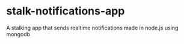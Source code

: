 # stalk-notifications-app
A stalking app that sends realtime notifications made in node.js using mongodb
